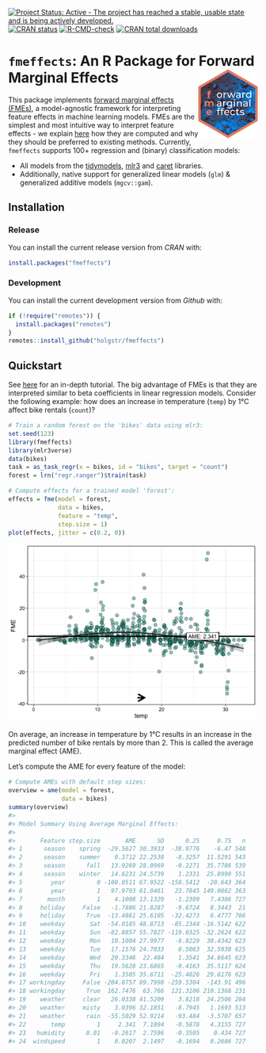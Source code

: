 
<!-- README.md is generated from README.Rmd. Please edit that file -->
<!-- badges: start -->

[![Project Status: Active - The project has reached a stable, usable
state and is being actively
developed.](https://www.repostatus.org/badges/latest/active.svg)](https://www.repostatus.org/#active)
[![CRAN
status](https://www.r-pkg.org/badges/version-last-release/fmeffects)](https://www.r-pkg.org/badges/version-last-release/fmeffects)
[![R-CMD-check](https://github.com/holgstr/fme/actions/workflows/R-CMD-check.yaml/badge.svg)](https://github.com/holgstr/fme/actions/workflows/R-CMD-check.yaml)
[![CRAN total
downloads](https://cranlogs.r-pkg.org/badges/grand-total/fmeffects)](https://cranlogs.r-pkg.org/badges/grand-total/fmeffects)
<!-- badges: end -->

# **`fmeffects`**: An R Package for Forward Marginal Effects <img src="man/figures/logo.png" align="right" alt="" width="120" />

This package implements [forward marginal effects
(FMEs)](https://arxiv.org/abs/2201.08837), a model-agnostic framework
for interpreting feature effects in machine learning models. FMEs are
the simplest and most intuitive way to interpret feature effects - we
explain
[here](https://holgstr.github.io/fmeffects/articles/fme_theory.html) how
they are computed and why they should be preferred to existing methods.
Currently, `fmeffects` supports 100+ regression and (binary)
classification models:

- All models from the
  [tidymodels](https://www.tidymodels.org/find/parsnip/),
  [mlr3](https://mlr3learners.mlr-org.com/) and
  [caret](https://topepo.github.io/caret/available-models.html)
  libraries.
- Additionally, native support for generalized linear models (`glm`) &
  generalized additive models (`mgcv::gam`).

## Installation

### Release

You can install the current release version from *CRAN* with:

``` r
install.packages("fmeffects")
```

### Development

You can install the current development version from *Github* with:

``` r
if (!require("remotes")) {
  install.packages("remotes")
}
remotes::install_github("holgstr/fmeffects")
```

## Quickstart

See [here](https://holgstr.github.io/fmeffects/articles/fmeffects.html)
for an in-depth tutorial. The big advantage of FMEs is that they are
interpreted similar to beta coefficients in linear regression models.
Consider the following example: how does an increase in temperature
(`temp`) by 1°C affect bike rentals (`count`)?

``` r
# Train a random forest on the 'bikes' data using mlr3:
set.seed(123)
library(fmeffects)
library(mlr3verse)
data(bikes)
task = as_task_regr(x = bikes, id = "bikes", target = "count")
forest = lrn("regr.ranger")$train(task)
```

``` r
# Compute effects for a trained model 'forest':
effects = fme(model = forest,
              data = bikes,
              feature = "temp",
              step.size = 1)
plot(effects, jitter = c(0.2, 0))
```

![](man/figures/unnamed-chunk-3-1.png)<!-- -->

On average, an increase in temperature by 1°C results in an increase in
the predicted number of bike rentals by more than 2. This is called the
average marginal effect (AME).

Let’s compute the AME for every feature of the model:

``` r
# Compute AMEs with default step sizes:
overview = ame(model = forest,
               data = bikes)
summary(overview)
#> 
#> Model Summary Using Average Marginal Effects:
#> 
#>       Feature step.size       AME      SD      0.25     0.75   n
#> 1      season    spring  -29.5627 30.3933  -38.9776    -6.47 548
#> 2      season    summer    0.3712 22.2538   -8.3257  11.5291 543
#> 3      season      fall   13.9269 28.0969   -0.2271  35.7786 539
#> 4      season    winter   14.6231 24.5739    1.2331  25.8998 551
#> 5        year         0 -100.0511 67.9522 -158.5412  -20.643 364
#> 6        year         1   97.9793 61.0461   23.7845 149.0662 363
#> 7       month         1    4.1008 13.1329   -1.2309   7.4386 727
#> 8     holiday     False   -1.7886 21.8287   -9.6724   8.3443  21
#> 9     holiday      True  -13.4861 25.6105  -32.4273   6.4777 706
#> 10    weekday       Sat  -54.0185 48.8713  -85.2344 -16.5142 622
#> 11    weekday       Sun  -82.8857 55.7827 -119.0325 -32.2624 622
#> 12    weekday       Mon   10.1004 27.9977   -8.8229  30.4342 623
#> 13    weekday       Tue   17.1576 24.7033    0.5063  32.5038 625
#> 14    weekday       Wed   20.3346  22.484    1.3541  34.6645 623
#> 15    weekday       Thu   19.5628 23.6865   -0.4163  35.5117 624
#> 16    weekday       Fri    1.3505 35.6711  -25.4026  29.6176 623
#> 17 workingday     False -204.8757 89.7998 -259.5304  -143.91 496
#> 18 workingday      True  162.7476  63.766  121.3106 210.1368 231
#> 19    weather     clear   26.0338 41.5209    3.8218  24.2506 284
#> 20    weather     misty    3.0396 32.1851   -8.7945   1.1693 513
#> 21    weather      rain  -55.5029 52.9214   -93.484  -3.5707 657
#> 22       temp         1     2.341  7.1894   -0.5878   4.3155 727
#> 23   humidity      0.01   -0.2617  2.7596   -0.3505    0.434 727
#> 24  windspeed         1    0.0207  2.1497   -0.1694   0.2686 727
```

